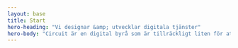 ```yaml
---
layout: base
title: Start
hero-heading: "Vi designar &amp; utvecklar digitala tjänster"
hero-body: "Circuit är en digital byrå som är tillräckligt liten för att vara personlig och engagerad men tillräckligt stor för att kunna leverera enastående projekt och förvaltning."
---
```


<div class="section">
    <div class="module-coworkers"></div>
</div>